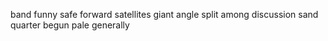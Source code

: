 band funny safe forward satellites giant angle split among discussion sand quarter begun pale generally